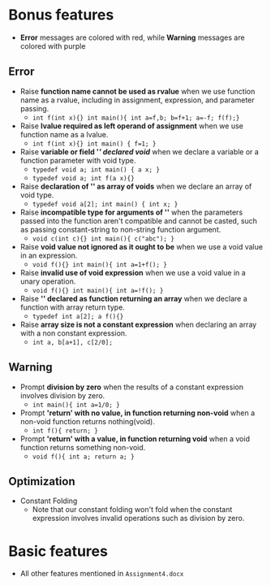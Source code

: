 # Bonus features

* **Error** messages are colored with red, while **Warning** messages are colored with purple

## Error

* Raise **function name cannot be used as rvalue** when we use function name as a rvalue, including in assignment, expression, and parameter passing.
  * `int f(int x){} int main(){ int a=f,b; b=f+1; a=-f; f(f);}`
* Raise **lvalue required as left operand of assignment** when we use function name as a lvalue.
  * `int f(int x){} int main() { f=1; }`
* Raise **variable or field '<var name>' declared void** when we declare a variable or a function parameter with void type.
  * `typedef void a; int main() { a x; }`
  * `typedef void a; int f(a x){}`
* Raise **declaration of '<array name>' as array of voids** when we declare an array of void type.
  * `typedef void a[2]; int main() { int x; }`
* Raise **incompatible type for arguments of '<func name>'** when the parameters passed into the function aren't compatible and cannot be casted, such as passing constant-string to non-string function argument.
  * `void c(int c){} int main(){ c("abc"); }`
* Raise **void value not ignored as it ought to be** when we use a void value in an expression.
  * `void f(){} int main(){ int a=1+f(); }`
* Raise **invalid use of void expression** when we use a void value in a unary operation.
  * `void f(){} int main(){ int a=!f(); }`
* Raise **'<func name>' declared as function returning an array** when we declare a function with array return type.
  * `typedef int a[2]; a f(){}`
* Raise **array size is not a constant expression** when declaring an array with a non constant expression.
  *  `int a, b[a+1], c[2/0];`

## Warning

* Prompt **division by zero** when the results of a constant expression involves division by zero.
  * `int main(){ int a=1/0; }`
* Prompt **'return' with no value, in function returning non-void** when a non-void function returns nothing(void).
  * `int f(){ return; }`
* Prompt **'return' with a value, in function returning void** when a void function returns something non-void.
  * `void f(){ int a; return a; }`

## Optimization

* Constant Folding
  * Note that our constant folding won't fold when the constant expression involves invalid operations such as division by zero.

# Basic features

* All other features mentioned in `Assignment4.docx`
